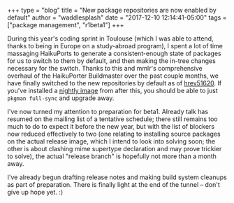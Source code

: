 +++
type = "blog"
title = "New package repositories are now enabled by default"
author = "waddlesplash"
date = "2017-12-10 12:14:41-05:00"
tags = ["package management", "r1beta1"]
+++

During this year's coding sprint in Toulouse (which I was able to attend, thanks to being in Europe on a study-abroad program), I spent a lot of time massaging HaikuPorts to generate a consistent-enough state of packages for us to switch to them by default, and then making the in-tree changes necessary for the switch. Thanks to this and mmlr's comprehensive overhaul of the HaikuPorter Buildmaster over the past couple months, we have finally switched to the new repositories by default as of <a href="https://cgit.haiku-os.org/haiku/tag/?h=hrev51620">hrev51620</a>. If you've installed a <a href="https://download.haiku-os.org/">nightly image</a> from after this, you should be able to just `pkgman full-sync` and upgrade away.

I've now turned my attention to preparation for beta1. Already talk has resumed on the mailing list of a tentative schedule; there still remains too much to do to expect it before the new year, but with the list of blockers now reduced effectively to two (one relating to installing source packages on the actual release image, which I intend to look into solving soon; the other is about clashing mime supertype declaration and may prove trickier to solve), the actual "release branch" is hopefully not more than a month away.

I've already begun drafting release notes and making build system cleanups as part of preparation. There is finally light at the end of the tunnel – don't give up hope yet. :)

